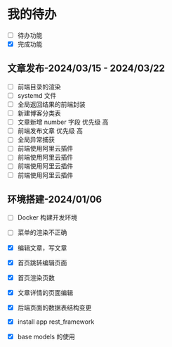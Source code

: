 
# 我的待办
+ [ ] 待办功能
+ [X] 完成功能

## 文章发布-2024/03/15 - 2024/03/22
+ [ ] 前端目录的渲染    
+ [ ] systemd 文件
+ [ ] 全局返回结果的前端封装
+ [ ] 新建博客分类表
+ [ ] 文章新增 number 字段   优先级 高
+ [ ] 前端发布文章           优先级 高
+ [ ] 全局异常捕获
+ [ ] 前端使用阿里云插件
+ [ ] 前端使用阿里云插件
+ [ ] 前端使用阿里云插件
+ [ ] 前端使用阿里云插件

## 环境搭建-2024/01/06
+ [ ] Docker 构建开发环境
+ [ ] 菜单的渲染不正确
+ [X] 编辑文章，写文章
+ [X] 首页跳转编辑页面
+ [X] 首页渲染页数
+ [X] 文章详情的页面编辑
+ [X] 后端页面的数据表结构变更
+ [X] install app rest_framework 
+ [X] base models 的使用
 



